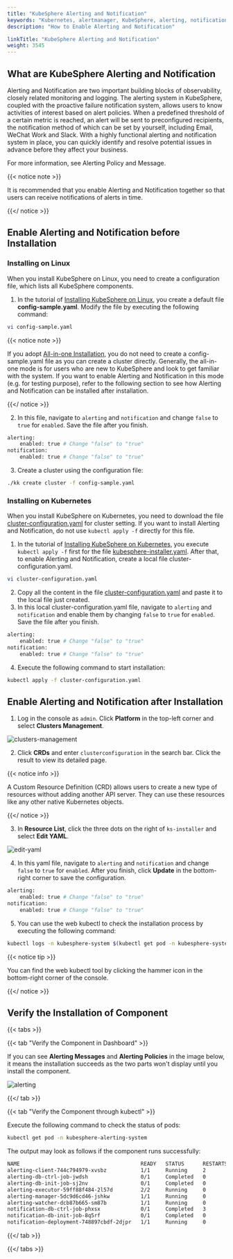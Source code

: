 ```yaml
---
title: "KubeSphere Alerting and Notification"
keywords: "Kubernetes, alertmanager, KubeSphere, alerting, notification"
description: "How to Enable Alerting and Notification"

linkTitle: "KubeSphere Alerting and Notification"
weight: 3545
---
```


## What are KubeSphere Alerting and Notification

Alerting and Notification are two important building blocks of observability, closely related monitoring and logging. The alerting system in KubeSphere, coupled with the proactive failure notification system, allows users to know activities of interest based on alert policies. When a predefined threshold of a certain metric is reached, an alert will be sent to preconfigured recipients, the notification method of which can be set by yourself, including Email, WeChat Work and Slack. With a highly functional alerting and notification system in place, you can quickly identify and resolve potential issues in advance before they affect your business.

For more information, see Alerting Policy and Message.

{{< notice note >}}

It is recommended that you enable Alerting and Notification together so that users can receive notifications of alerts in time.

{{</ notice >}}

## Enable Alerting and Notification before Installation

### Installing on Linux

When you install KubeSphere on Linux, you need to create a configuration file, which lists all KubeSphere components.

1. In the tutorial of [Installing KubeSphere on Linux](../../installing-on-linux/introduction/multioverview/), you create a default file **config-sample.yaml**. Modify the file by executing the following command:

```bash
vi config-sample.yaml
```

{{< notice note >}}

If you adopt [All-in-one Installation](../../quick-start/all-in-one-on-linux/), you do not need to create a config-sample.yaml file as you can create a cluster directly. Generally, the all-in-one mode is for users who are new to KubeSphere and look to get familiar with the system. If you want to enable Alerting and Notification in this mode (e.g. for testing purpose), refer to the following section to see how Alerting and Notification can be installed after installation.

{{</ notice >}}

2. In this file, navigate to `alerting` and `notification` and change `false` to `true` for `enabled`. Save the file after you finish.

```bash
alerting:
    enabled: true # Change "false" to "true"
notification:
    enabled: true # Change "false" to "true"
```

3. Create a cluster using the configuration file:

```bash
./kk create cluster -f config-sample.yaml
```

### **Installing on Kubernetes**

When you install KubeSphere on Kubernetes, you need to download the file [cluster-configuration.yaml](https://raw.githubusercontent.com/kubesphere/ks-installer/master/deploy/cluster-configuration.yaml) for cluster setting. If you want to install Alerting and Notification, do not use `kubectl apply -f` directly for this file.

1. In the tutorial of [Installing KubeSphere on Kubernetes](../../installing-on-kubernetes/introduction/overview/), you execute `kubectl apply -f` first for the file [kubesphere-installer.yaml](https://raw.githubusercontent.com/kubesphere/ks-installer/master/deploy/kubesphere-installer.yaml). After that, to enable Alerting and Notification, create a local file cluster-configuration.yaml.

```bash
vi cluster-configuration.yaml
```

2. Copy all the content in the file [cluster-configuration.yaml](https://raw.githubusercontent.com/kubesphere/ks-installer/master/deploy/cluster-configuration.yaml) and paste it to the local file just created.
3. In this local cluster-configuration.yaml file, navigate to `alerting` and `notification` and enable them by changing `false` to `true` for `enabled`. Save the file after you finish.

```bash
alerting:
    enabled: true # Change "false" to "true"
notification:
    enabled: true # Change "false" to "true"
```

4. Execute the following command to start installation:

```bash
kubectl apply -f cluster-configuration.yaml
```

## Enable Alerting and Notification after Installation

1. Log in the console as `admin`. Click **Platform** in the top-left corner and select **Clusters Management**.

![clusters-management](https://ap3.qingstor.com/kubesphere-website/docs/20200828111130.png)

2. Click **CRDs** and enter `clusterconfiguration` in the search bar. Click the result to view its detailed page.

{{< notice info >}}

A Custom Resource Definition (CRD) allows users to create a new type of resources without adding another API server. They can use these resources like any other native Kubernetes objects.

{{</ notice >}}

3. In **Resource List**, click the three dots on the right of `ks-installer` and select **Edit YAML**.

![edit-yaml](https://ap3.qingstor.com/kubesphere-website/docs/20200827182002.png)

4. In this yaml file, navigate to `alerting` and `notification` and change `false` to `true` for `enabled`. After you finish, click **Update** in the bottom-right corner to save the configuration.

```bash
alerting:
    enabled: true # Change "false" to "true"
notification:
    enabled: true # Change "false" to "true"
```

5. You can use the web kubectl to check the installation process by executing the following command:

```bash
kubectl logs -n kubesphere-system $(kubectl get pod -n kubesphere-system -l app=ks-install -o jsonpath='{.items[0].metadata.name}') -f
```

{{< notice tip >}}

You can find the web kubectl tool by clicking the hammer icon in the bottom-right corner of the console.

{{</ notice >}}

## Verify the Installation of Component

{{< tabs >}}

{{< tab "Verify the Component in Dashboard" >}}

If you can see **Alerting Messages** and **Alerting Policies** in the image below, it means the installation succeeds as the two parts won't display until you install the component.

![alerting](https://ap3.qingstor.com/kubesphere-website/docs/20200901143123.png)

{{</ tab >}}

{{< tab "Verify the Component through kubectl" >}}

Execute the following command to check the status of pods:

```bash
kubectl get pod -n kubesphere-alerting-system
```

The output may look as follows if the component runs successfully:

```bash
NAME                                       READY   STATUS      RESTARTS   AGE
alerting-client-744c794979-xvsbz           1/1     Running     2          36m
alerting-db-ctrl-job-jwdsh                 0/1     Completed   0          36m
alerting-db-init-job-sj2nv                 0/1     Completed   0          36m
alerting-executor-59ff88f484-2l57d         2/2     Running     0          36m
alerting-manager-5dc9d6cd46-jshkw          1/1     Running     0          36m
alerting-watcher-dcb87b665-sm87b           1/1     Running     0          36m
notification-db-ctrl-job-phxsx             0/1     Completed   3          36m
notification-db-init-job-8q5rf             0/1     Completed   0          36m
notification-deployment-748897cbdf-2djpr   1/1     Running     0          36m
```

{{</ tab >}}

{{</ tabs >}}